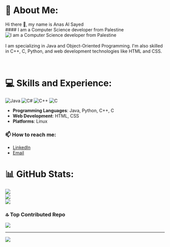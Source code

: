 # 💫 About Me:
 Hi there 👋, my name is Anas Al Sayed<br>####  I am a Computer Science developer from Palestine<br>![ I am a Computer Science developer from Palestine](https://arturssmirnovs.github.io/github-profile-readme-generator/images/banner.png)<br><br>I am  specializing in Java and Object-Oriented Programming. I'm also skilled in C++, C, Python, and web development technologies like HTML and CSS.<br><br><br>


# 💻 Skills and Experience:
![Java](https://img.shields.io/badge/java-%23ED8B00.svg?style=flat&logo=openjdk&logoColor=white) ![C#](https://img.shields.io/badge/c%23-%23239120.svg?style=flat&logo=csharp&logoColor=white) ![C++](https://img.shields.io/badge/c++-%2300599C.svg?style=flat&logo=c%2B%2B&logoColor=white) ![C](https://img.shields.io/badge/c-%2300599C.svg?style=flat&logo=c&logoColor=white)
- **Programming Languages**: Java, Python, C++, C
- **Web Development**: HTML, CSS
- **Platforms**: Linux

### 📫 How to reach me:
- [LinkedIn](https://www.linkedin.com/in/anas-al-sayed-97b618305/)
- [Email](anasalsayed14@gmail.com)

# 📊 GitHub Stats:
![](https://github-readme-stats.vercel.app/api?username=AnasAlSayed18&theme=transparent&hide_border=false&include_all_commits=true&count_private=false)<br/>
![](https://github-readme-streak-stats.herokuapp.com/?user=AnasAlSayed18&theme=transparent&hide_border=false)<br/>
![](https://github-readme-stats.vercel.app/api/top-langs/?username=AnasAlSayed18&theme=transparent&hide_border=false&include_all_commits=true&count_private=false&layout=compact)

### 🔝 Top Contributed Repo
![](https://github-contributor-stats.vercel.app/api?username=AnasAlSayed18&limit=5&theme=transparent&combine_all_yearly_contributions=true)

---
[![](https://visitcount.itsvg.in/api?id=AnasAlSayed18&icon=0&color=0)](https://visitcount.itsvg.in)

<!-- Proudly created with GPRM ( https://gprm.itsvg.in ) -->
